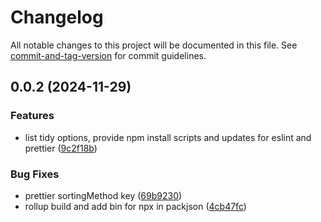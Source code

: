 # Changelog

All notable changes to this project will be documented in this file. See [commit-and-tag-version](https://github.com/absolute-version/commit-and-tag-version) for commit guidelines.

## 0.0.2 (2024-11-29)


### Features

* list tidy options, provide npm install scripts and updates for eslint and prettier ([9c2f18b](https://github.com/asieduernest12/tidy-imports/commit/9c2f18bfb56feeffa3021633efff821af9d7973c))


### Bug Fixes

* prettier sortingMethod key ([69b9230](https://github.com/asieduernest12/tidy-imports/commit/69b92301ee1f730cdf663667227ca8c75570c0fa))
* rollup build and add bin for npx in packjson ([4cb47fc](https://github.com/asieduernest12/tidy-imports/commit/4cb47fc1757806e90a163e3a22378fe9e6caacfa))
